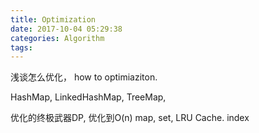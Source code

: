 ```yaml
---
title: Optimization
date: 2017-10-04 05:29:38
categories: Algorithm
tags:
---
```


浅谈怎么优化， how to optimiaziton.

HashMap, LinkedHashMap, TreeMap, 

优化的终极武器DP, 优化到O(n)
map, set, LRU Cache. index

